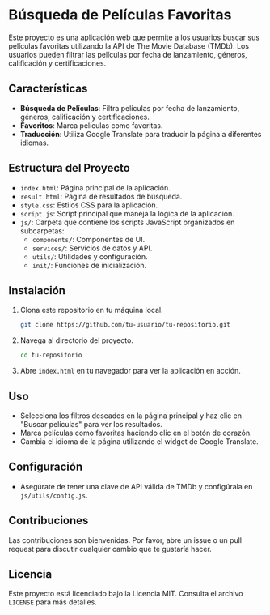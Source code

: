 # Búsqueda de Películas Favoritas

Este proyecto es una aplicación web que permite a los usuarios buscar sus películas favoritas utilizando la API de The Movie Database (TMDb). Los usuarios pueden filtrar las películas por fecha de lanzamiento, géneros, calificación y certificaciones.

## Características

- **Búsqueda de Películas**: Filtra películas por fecha de lanzamiento, géneros, calificación y certificaciones.
- **Favoritos**: Marca películas como favoritas.
- **Traducción**: Utiliza Google Translate para traducir la página a diferentes idiomas.

## Estructura del Proyecto

- `index.html`: Página principal de la aplicación.
- `result.html`: Página de resultados de búsqueda.
- `style.css`: Estilos CSS para la aplicación.
- `script.js`: Script principal que maneja la lógica de la aplicación.
- `js/`: Carpeta que contiene los scripts JavaScript organizados en subcarpetas:
  - `components/`: Componentes de UI.
  - `services/`: Servicios de datos y API.
  - `utils/`: Utilidades y configuración.
  - `init/`: Funciones de inicialización.

## Instalación

1. Clona este repositorio en tu máquina local.
   ```bash
   git clone https://github.com/tu-usuario/tu-repositorio.git
   ```
2. Navega al directorio del proyecto.
   ```bash
   cd tu-repositorio
   ```
3. Abre `index.html` en tu navegador para ver la aplicación en acción.

## Uso

- Selecciona los filtros deseados en la página principal y haz clic en "Buscar películas" para ver los resultados.
- Marca películas como favoritas haciendo clic en el botón de corazón.
- Cambia el idioma de la página utilizando el widget de Google Translate.

## Configuración

- Asegúrate de tener una clave de API válida de TMDb y configúrala en `js/utils/config.js`.

## Contribuciones

Las contribuciones son bienvenidas. Por favor, abre un issue o un pull request para discutir cualquier cambio que te gustaría hacer.

## Licencia

Este proyecto está licenciado bajo la Licencia MIT. Consulta el archivo `LICENSE` para más detalles.
